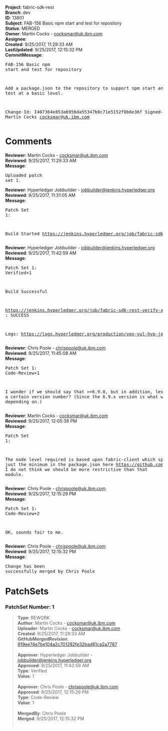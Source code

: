 <strong>Project</strong>: fabric-sdk-rest<br><strong>Branch</strong>: dev<br><strong>ID</strong>: 13801<br><strong>Subject</strong>: FAB-156 Basic npm start and test for repository<br><strong>Status</strong>: MERGED<br><strong>Owner</strong>: Martin Cocks - cocksmar@uk.ibm.com<br><strong>Assignee</strong>:<br><strong>Created</strong>: 9/25/2017, 11:29:33 AM<br><strong>LastUpdated</strong>: 9/25/2017, 12:15:32 PM<br><strong>CommitMessage</strong>:<br><pre>FAB-156 Basic npm start and test for repository

Add a package.json to the repository to support npm start
and npm test at a basic level.

Change-Id: I407364e853a6956da55347b0c71e5152f0b6e36f
Signed-off-by: Martin Cocks <cocksmar@uk.ibm.com>
</pre><h1>Comments</h1><strong>Reviewer</strong>: Martin Cocks - cocksmar@uk.ibm.com<br><strong>Reviewed</strong>: 9/25/2017, 11:29:33 AM<br><strong>Message</strong>: <pre>Uploaded patch set 1.</pre><strong>Reviewer</strong>: Hyperledger Jobbuilder - jobbuilder@jenkins.hyperledger.org<br><strong>Reviewed</strong>: 9/25/2017, 11:31:05 AM<br><strong>Message</strong>: <pre>Patch Set 1:

Build Started https://jenkins.hyperledger.org/job/fabric-sdk-rest-verify-x86_64/22/</pre><strong>Reviewer</strong>: Hyperledger Jobbuilder - jobbuilder@jenkins.hyperledger.org<br><strong>Reviewed</strong>: 9/25/2017, 11:42:59 AM<br><strong>Message</strong>: <pre>Patch Set 1: Verified+1

Build Successful 

https://jenkins.hyperledger.org/job/fabric-sdk-rest-verify-x86_64/22/ : SUCCESS

Logs: https://logs.hyperledger.org/production/vex-yul-hyp-jenkins-1/fabric-sdk-rest-verify-x86_64/22</pre><strong>Reviewer</strong>: Chris Poole - chrispoole@uk.ibm.com<br><strong>Reviewed</strong>: 9/25/2017, 11:45:08 AM<br><strong>Message</strong>: <pre>Patch Set 1: Code-Review+1

I wonder if we should say that >=6.9.0, but in addition, less than a certain version number? (Since the 6.9.x version is what we're depending on.)</pre><strong>Reviewer</strong>: Martin Cocks - cocksmar@uk.ibm.com<br><strong>Reviewed</strong>: 9/25/2017, 12:05:38 PM<br><strong>Message</strong>: <pre>Patch Set 1:

The node level required is based upon fabric-client which specifies just the minimum in the package.json here https://github.com/hyperledger/fabric-sdk-node/blob/release/fabric-client/package.json. I do not think we should be more restrictive than that module.</pre><strong>Reviewer</strong>: Chris Poole - chrispoole@uk.ibm.com<br><strong>Reviewed</strong>: 9/25/2017, 12:15:29 PM<br><strong>Message</strong>: <pre>Patch Set 1: Code-Review+2

OK, sounds fair to me.</pre><strong>Reviewer</strong>: Chris Poole - chrispoole@uk.ibm.com<br><strong>Reviewed</strong>: 9/25/2017, 12:15:32 PM<br><strong>Message</strong>: <pre>Change has been successfully merged by Chris Poole</pre><h1>PatchSets</h1><h3>PatchSet Number: 1</h3><blockquote><strong>Type</strong>: REWORK<br><strong>Author</strong>: Martin Cocks - cocksmar@uk.ibm.com<br><strong>Uploader</strong>: Martin Cocks - cocksmar@uk.ibm.com<br><strong>Created</strong>: 9/25/2017, 11:29:33 AM<br><strong>GitHubMergedRevision</strong>: [919ee74e7be104a2c701282fe32bad61ca2a7787](https://github.com/hyperledger-gerrit-archive/fabric-sdk-rest/commit/919ee74e7be104a2c701282fe32bad61ca2a7787)<br><br><strong>Approver</strong>: Hyperledger Jobbuilder - jobbuilder@jenkins.hyperledger.org<br><strong>Approved</strong>: 9/25/2017, 11:42:59 AM<br><strong>Type</strong>: Verified<br><strong>Value</strong>: 1<br><br><strong>Approver</strong>: Chris Poole - chrispoole@uk.ibm.com<br><strong>Approved</strong>: 9/25/2017, 12:15:29 PM<br><strong>Type</strong>: Code-Review<br><strong>Value</strong>: 1<br><br><strong>MergedBy</strong>: Chris Poole<br><strong>Merged</strong>: 9/25/2017, 12:15:32 PM<br><br></blockquote>